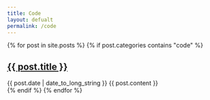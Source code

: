 ```yaml
---
title: Code
layout: defualt
permalink: /code
---
```


{% for post in site.posts %}
{% if post.categories contains "code" %}
  <article>
    <h2>
      <a href="{{ post.url }}">
        {{ post.title }}
      </a>
    </h2>
    <time datetime="{{ post.date | date: "%Y-%m-%d" }}">{{ post.date | date_to_long_string }}</time>
    {{ post.content }}
  </article>
{% endif %}
{% endfor %}